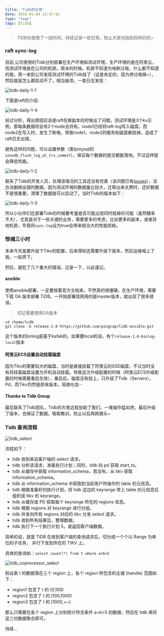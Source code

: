 ```yaml
---
title: 'Tidb的日常'
date: 2018-01-04 23:47:01
type: "tags"
tags: [tidb]
---
```


> TiDB也使用了一段时间，持续记录一些日常，防止大家也踩到同样的坑~

<!--more-->

### raft sync-log

目前,公司使用的Tidb分别部署在生产环境和测试环境，生产环境的是在阿里云，而测试环境是在公司的机房。周末的时候，机房不知道为啥断过电，什么都不知道的我，周一来到公司发现测试环境的Tidb挂了（这是肯定的，因为停过电嘛~），然后就是怎么都启动不了，相当崩溃。一查日志发现：

![tidb-daily-1-1](http://oqipguzbl.bkt.clouddn.com/tidb-daily-1-1.png)

下面是raft的介绍:

![tidb-daily-1-4](http://oqipguzbl.bkt.clouddn.com/tidb-daily-1-4.png)

经过分析，得出原因应该是raft在做副本的时候出了问题。测试环境是3个kv示例，那每条数据将会有2个node去持有。node1已经将raft-log写入磁盘，而node2在写入时，发生了断电，导致node1，node2的服务和磁盘都挂掉，造成了raft日志出错。

避免这样的问题，可以设置参数（类似mysql的``innodb_flush_log_at_trx_commit``），保证每个数据的提交都能落地。不过这样就会降低性能。

![tidb-daily-1-2](http://oqipguzbl.bkt.clouddn.com/tidb-daily-1-2.jpg)

联系了Tidb的开发人员，处理该情况的工具还没有完善（该问题已有[issues](https://github.com/pingcap/tidb/issues/4731)），没办法删掉出错的数据，因为测试环境的数据量比较大，迁移出来太费时，还好数据不是很重要，清理了数据就可以启动了。当时Tidb的版本如下：

![tidb-daily-1-3](http://oqipguzbl.bkt.clouddn.com/tidb-daily-1-3.png)

所以小伙伴们在部署Tidb的时候要考量是否可能出现同时挂掉的可能（虽然概率不大），尤其是对于一些关键的业务，需要更多的考虑，比如更多的副本，或者异地机房，毕竟将``sync-log``设为true会带来相当大的性能损耗。

### 惊魂三小时

本来今天是要升级下Tikv的配置，后来得知还需要升级下版本，然后运维喊上了我，一起弄下。

然后，就犯了几个重大的错误。记录一下，以此谨记。

#### ansible

使用ansible部署，一定要按着官方文档来，不然真的很僵硬。在生产环境，需要下载 GA 版本部署 TiDB。一开始部署现网用的是master版本，就出现了很多错误。

> 切记需要使用GA版本

```
cd /home/tidb
git clone -b release-1.0 https://github.com/pingcap/tidb-ansible.git
```
这个版本的binlog是基于kafak的，如果要local的话，有个``release-1.0-binlog-local``版本

#### 阿里云ECS设置自动挂载磁盘

因为Tikv的需要较大的磁盘，当时是直接挂载了阿里云的SSD磁盘，不过当时没有将挂载磁盘设置为开机自动挂载。导致这次升级配置的时候（阿里云ECS升级配置的时候需要重启生效），重启后，磁盘没有挂上，只升级了Tidb（Servers），Pd，而Tikv仍然是原来版本。简直吐血···

#### Thanks to Tidb Group

最后联系了Tidb团队，Tidb的大佬远程协助了我们，一堆操作猛如虎，最后升级了版本，也保证了数据。吸取教训，防止以后再跌跟头~

### Tidb 查询流程

![tidb_select](http://oqipguzbl.bkt.clouddn.com/tidb_select.jpg)

流程如下：

* tidb 收到来自客户端的 select 请求。
* tidb 分析该请求，准备执行计划；同时，tidb 向 pd 获取 start_ts。
* tidb 从缓存中获取 information_schema，若没有，从 tikv 获取 information_schema。
* tidb 从 information_schema 中获取到当前用户所操作的 table 的元信息。
* tidb 根据准备好的执行计划，将 tidb 这边的 keyrange 带上 table 的元信息后组织成 tikv 的 keyrange。
* tidb 从缓存或 PD 获取每个 keyrange 所在的 regions 信息。
* tidb 根据 regions 对 keyrange 进行分组。
* tidb 并发向所有 regions 对应的 tikv 分发 select 请求。
* tidb 收到所有结果后，整理数据。
* tidb 执行下一个执行计划 5，或返回客户端数据。

简单的说，就是 TiDB 在收到客户端的查询请求后，切分成一个个以 Range 为单位的子任务， 并行下发到所在的 TIKV 上。

具体的查询如：``` select count(*) from t where a+b>5 ```

![tidb_coprocessor_select](http://oqipguzbl.bkt.clouddn.com/tidb_coprocessor_select.jpg)

假设表 t 的数据落在三个 region 上，各个 region 所包含的主键 (handle) 范围如下：

* region1 包含了 t 的 [0,100)
* region2 包含了 t 的 [100,1000)
* region3 包含了 t 的 [1000,+~)

那么只需要在各个 region 上分别统计符合条件 a+b>5 的数据，然后在 tidb 再将这三份数据聚合即可。

待续...